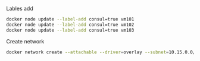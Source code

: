Lables add

```sh
docker node update --label-add consul=true vm101
docker node update --label-add consul=true vm102
docker node update --label-add consul=true vm103
```

Create network
```sh
docker network create --attachable --driver=overlay --subnet=10.15.0.0/16 pxc_percona_net

```